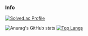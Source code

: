 ### Info


[![Solved.ac Profile](http://mazassumnida.wtf/api/v2/generate_badge?boj=yhs03043)](https://solved.ac/yhs03043/)

![Anurag's GitHub stats](https://github-readme-stats.vercel.app/api?username=jjeonghak&theme=graywhite&show_icons=true)  [![Top Langs](https://github-readme-stats.vercel.app/api/top-langs/?username=jjeonghak)](https://github.com/anuraghazra/github-readme-stats)

<!--
**jjeonghak/jjeonghak* is a ✨ _special_ ✨ repository because its `README.md` (this file) appears on your GitHub profile.

Here are some ideas to get you started:

- 🔭 I’m currently working on ...
- 🌱 I’m currently learning ...
- 👯 I’m looking to collaborate on ...
- 🤔 I’m looking for help with ...
- 💬 Ask me about ...
- 📫 How to reach me: ...
- 😄 Pronouns: ...
- ⚡ Fun fact: ...
-->
